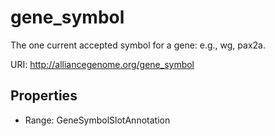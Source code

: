 # gene_symbol

The one current accepted symbol for a gene: e.g., wg, pax2a.

URI: http://alliancegenome.org/gene_symbol



<!-- no inheritance hierarchy -->


## Properties

 * Range: GeneSymbolSlotAnnotation


